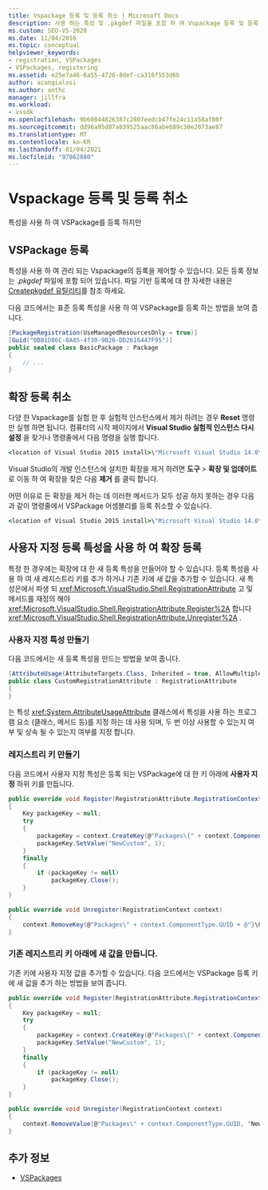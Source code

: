 ```yaml
---
title: Vspackage 등록 및 등록 취소 | Microsoft Docs
description: 사용 하는 특성 및 .pkgdef 파일을 포함 하 여 Vspackage 등록 및 등록 취소에 대해 알아봅니다.
ms.custom: SEO-VS-2020
ms.date: 11/04/2016
ms.topic: conceptual
helpviewer_keywords:
- registration, VSPackages
- VSPackages, registering
ms.assetid: e25e7a46-6a55-4726-8def-ca316f553d6b
author: acangialosi
ms.author: anthc
manager: jillfra
ms.workload:
- vssdk
ms.openlocfilehash: 9b60844826387c2807eedcb47fe24c11a58af80f
ms.sourcegitcommit: dd96a95d87a039525aac86abe689c30e2073ae87
ms.translationtype: MT
ms.contentlocale: ko-KR
ms.lasthandoff: 01/04/2021
ms.locfileid: "97862880"
---
```

# <a name="register-and-unregister-vspackages"></a>Vspackage 등록 및 등록 취소
특성을 사용 하 여 VSPackage를 등록 하지만

## <a name="register-a-vspackage"></a>VSPackage 등록
 특성을 사용 하 여 관리 되는 Vspackage의 등록을 제어할 수 있습니다. 모든 등록 정보는 *.pkgdef* 파일에 포함 되어 있습니다. 파일 기반 등록에 대 한 자세한 내용은 [Createpkgdef 유틸리티](../extensibility/internals/createpkgdef-utility.md)를 참조 하세요.

 다음 코드에서는 표준 등록 특성을 사용 하 여 VSPackage를 등록 하는 방법을 보여 줍니다.

```csharp
[PackageRegistration(UseManagedResourcesOnly = true)]
[Guid("0B81D86C-0A85-4f30-9B26-DD2616447F95")]
public sealed class BasicPackage : Package
{
    // ...
}
```

## <a name="unregister-an-extension"></a>확장 등록 취소
 다양 한 Vspackage를 실험 한 후 실험적 인스턴스에서 제거 하려는 경우 **Reset** 명령만 실행 하면 됩니다. 컴퓨터의 시작 페이지에서 **Visual Studio 실험적 인스턴스 다시 설정** 을 찾거나 명령줄에서 다음 명령을 실행 합니다.

```cmd
<location of Visual Studio 2015 install>\"Microsoft Visual Studio 14.0\VSSDK\VisualStudioIntegration\Tools\Bin\CreateExpInstance.exe" /Reset /VSInstance=14.0 /RootSuffix=Exp
```

 Visual Studio의 개발 인스턴스에 설치한 확장을 제거 하려면 **도구**  >  **확장 및 업데이트** 로 이동 하 여 확장을 찾은 다음 **제거** 를 클릭 합니다.

 어떤 이유로 든 확장을 제거 하는 데 이러한 메서드가 모두 성공 하지 못하는 경우 다음과 같이 명령줄에서 VSPackage 어셈블리를 등록 취소할 수 있습니다.

```cmd
<location of Visual Studio 2015 install>\"Microsoft Visual Studio 14.0\VSSDK\VisualStudioIntegration\Tools\Bin\regpkg" /unregister <pathToVSPackage assembly>
```

<a name="using-a-custom-registration-attribute-to-register-an-extension"></a>

## <a name="use-a-custom-registration-attribute-to-register-an-extension"></a>사용자 지정 등록 특성을 사용 하 여 확장 등록

특정 한 경우에는 확장에 대 한 새 등록 특성을 만들어야 할 수 있습니다. 등록 특성을 사용 하 여 새 레지스트리 키를 추가 하거나 기존 키에 새 값을 추가할 수 있습니다. 새 특성은에서 파생 되 <xref:Microsoft.VisualStudio.Shell.RegistrationAttribute> 고 및 메서드를 재정의 해야 <xref:Microsoft.VisualStudio.Shell.RegistrationAttribute.Register%2A> 합니다 <xref:Microsoft.VisualStudio.Shell.RegistrationAttribute.Unregister%2A> .

### <a name="create-a-custom-attribute"></a>사용자 지정 특성 만들기

다음 코드에서는 새 등록 특성을 만드는 방법을 보여 줍니다.

```csharp
[AttributeUsage(AttributeTargets.Class, Inherited = true, AllowMultiple = false)]
public class CustomRegistrationAttribute : RegistrationAttribute
{
}
```

 는 특성 <xref:System.AttributeUsageAttribute> 클래스에서 특성을 사용 하는 프로그램 요소 (클래스, 메서드 등)를 지정 하는 데 사용 되며, 두 번 이상 사용할 수 있는지 여부 및 상속 될 수 있는지 여부를 지정 합니다.

### <a name="create-a-registry-key"></a>레지스트리 키 만들기

다음 코드에서 사용자 지정 특성은 등록 되는 VSPackage에 대 한 키 아래에 **사용자 지정** 하위 키를 만듭니다.

```csharp
public override void Register(RegistrationAttribute.RegistrationContext context)
{
    Key packageKey = null;
    try
    {
        packageKey = context.CreateKey(@"Packages\{" + context.ComponentType.GUID + @"}\Custom");
        packageKey.SetValue("NewCustom", 1);
    }
    finally
    {
        if (packageKey != null)
            packageKey.Close();
    }
}

public override void Unregister(RegistrationContext context)
{
    context.RemoveKey(@"Packages\" + context.ComponentType.GUID + @"}\Custom");
}
```

### <a name="create-a-new-value-under-an-existing-registry-key"></a>기존 레지스트리 키 아래에 새 값을 만듭니다.

기존 키에 사용자 지정 값을 추가할 수 있습니다. 다음 코드에서는 VSPackage 등록 키에 새 값을 추가 하는 방법을 보여 줍니다.

```csharp
public override void Register(RegistrationAttribute.RegistrationContext context)
{
    Key packageKey = null;
    try
    {
        packageKey = context.CreateKey(@"Packages\{" + context.ComponentType.GUID + "}");
        packageKey.SetValue("NewCustom", 1);
    }
    finally
    {
        if (packageKey != null)
            packageKey.Close();
    }
}

public override void Unregister(RegistrationContext context)
{
    context.RemoveValue(@"Packages\" + context.ComponentType.GUID, "NewCustom");
}
```

## <a name="see-also"></a>추가 정보
- [VSPackages](../extensibility/internals/vspackages.md)
